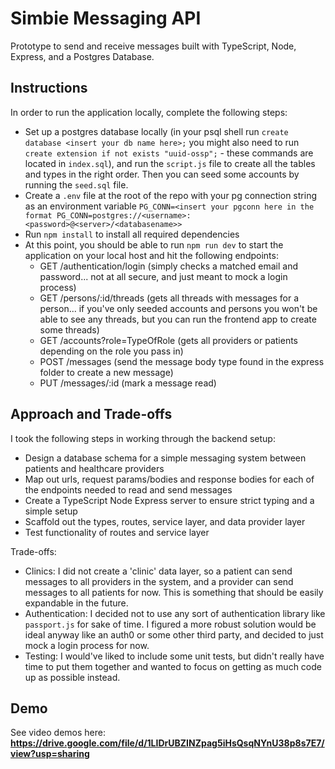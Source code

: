 # Simbie Messaging API

Prototype to send and receive messages built with TypeScript, Node, Express, and a Postgres Database.

## Instructions

In order to run the application locally, complete the following steps:
* Set up a postgres database locally (in your psql shell run ```create database <insert your db name here>;``` you might also need to run ```create extension if not exists "uuid-ossp";``` - these commands are located in ```index.sql```), and run the ```script.js``` file to create all the tables and types in the right order. Then you can seed some accounts by running the ```seed.sql``` file.
* Create a ```.env``` file at the root of the repo with your pg connection string as an environment variable ```PG_CONN=<insert your pgconn here in the format PG_CONN=postgres://<username>:<password>@<server>/<databasename>>```
* Run ```npm install``` to install all required dependencies
* At this point, you should be able to run ```npm run dev``` to start the application on your local host and hit the following endpoints:
  - GET /authentication/login (simply checks a matched email and password... not at all secure, and just meant to mock a login process)
  - GET /persons/:id/threads (gets all threads with messages for a person... if you've only seeded accounts and persons you won't be able to see any threads, but you can run the frontend app to create some threads)
  - GET /accounts?role=TypeOfRole (gets all providers or patients depending on the role you pass in)
  - POST /messages (send the message body type found in the express folder to create a new message)
  - PUT /messages/:id (mark a message read)

## Approach and Trade-offs

I took the following steps in working through the backend setup:
* Design a database schema for a simple messaging system between patients and healthcare providers
* Map out urls, request params/bodies and response bodies for each of the endpoints needed to read and send messages
* Create a TypeScript Node Express server to ensure strict typing and a simple setup
* Scaffold out the types, routes, service layer, and data provider layer
* Test functionality of routes and service layer

Trade-offs:
* Clinics: I did not create a 'clinic' data layer, so a patient can send messages to all providers in the system, and a provider can send messages to all patients for now. This is something that should be easily expandable in the future.
* Authentication: I decided not to use any sort of authentication library like ```passport.js``` for sake of time. I figured a more robust solution would be ideal anyway like an auth0 or some other third party, and decided to just mock a login process for now.
* Testing: I would've liked to include some unit tests, but didn't really have time to put them together and wanted to focus on getting as much code up as possible instead.

## Demo
See video demos here: **https://drive.google.com/file/d/1LIDrUBZINZpag5iHsQsqNYnU38p8s7E7/view?usp=sharing**

